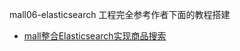 mall06-elasticsearch 工程完全参考作者下面的教程搭建
- [mall整合Elasticsearch实现商品搜索](https://juejin.im/post/5cfba3e9f265da1b614fea60)
